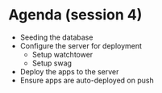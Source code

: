 # Agenda (session 4)

- Seeding the database
- Configure the server for deployment
  - Setup watchtower
  - Setup swag
- Deploy the apps to the server
- Ensure apps are auto-deployed on push

